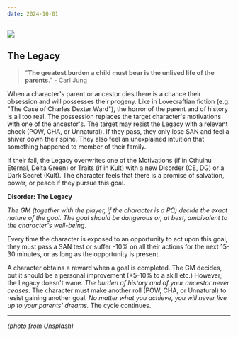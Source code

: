 ```yaml
---
date: 2024-10-01
---
```

![](https://i.imgur.com/65O7BkH.jpeg)

## The Legacy

> "**The greatest burden a child must bear is the unlived life of the parents**." - Carl Jung

When a character's parent or ancestor dies there is a chance their obsession and will possesses their progeny. Like in Lovecraftian fiction (e.g. "The Case of Charles Dexter Ward"), the horror of the parent and of history is all too real. The possession replaces the target character's motivations with one of the ancestor's. The target may resist the Legacy with a relevant check (POW, CHA, or Unnatural). If they pass, they only lose SAN and feel a shiver down their spine. They also feel an unexplained intuition that something happened to member of their family.

If their fail, the Legacy overwrites one of the Motivations (if in Cthulhu Eternal, Delta Green) or Traits (if in Kult) with a new Disorder (CE, DG) or a Dark Secret (Kult). The character feels that there is a promise of salvation, power, or peace if they pursue this goal.

**Disorder: The Legacy**

*The GM (together with the player, if the character is a PC) decide the exact nature of the goal. The goal should be dangerous or, at best, ambivalent to the character's well-being*. 

Every time the character is exposed to an opportunity to act upon this goal, they must pass a SAN test or suffer -10% on all their actions for the next 15-30 minutes, or as long as the opportunity is present.

A character obtains a reward when a goal is completed. The GM decides, but it should be a personal improvement (+5-10% to a skill etc.) However, the Legacy doesn't wane. *The burden of history and of your ancestor never ceases*. The character must make another roll (POW, CHA, or Unnatural) to resist gaining another goal. *No matter what you achieve, you will never live up to your parents' dreams.* The cycle continues.

---

*(photo from Unsplash)*
